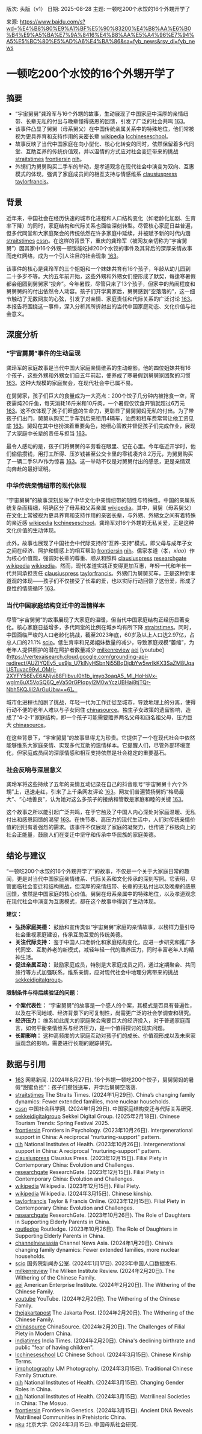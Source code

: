 版次: 头版（v1）
日期: 2025-08-28
主题: 一顿吃200个水饺的16个外甥开学了

来源: https://www.baidu.com/s?wd=%E4%B8%80%E9%A1%BF%E5%90%83200%E4%B8%AA%E6%B0%B4%E9%A5%BA%E7%9A%8416%E4%B8%AA%E5%A4%96%E7%94%A5%E5%BC%80%E5%AD%A6%E4%BA%86&sa=fyb_news&rsv_dl=fyb_news

# 一顿吃200个水饺的16个外甥开学了

## 摘要
*   “宇宙舅舅”龚玲军与16个外甥的故事，生动展现了中国家庭中深厚的亲情纽带、长辈无私的付出与晚辈懂得感恩的回馈，引发了广泛的社会共鸣 [163](https://vertexaisearch.cloud.google.com/grounding-api-redirect/AUZIYQEW-ugVrky4V809a1IExygTXrfviMmsNF_w8D3RX-QYI4xF3quSF9dwnppuCNx6lMkrN33DvS-52Tgw8UCp4x7J2mDmYRyH4eMC15tThRBzFPeOXQI1n8cEh7C49_wDue-vqYFyQbhuAkFfShpDFZ2tZoFvybZy8g96qHUJXvOJuqY=)。
*   该事件凸显了舅舅（母系舅父）在中国传统亲属关系中的特殊地位，他们常被视为更具养育和支持作用的亲密长辈 [wikipedia](https://vertexaisearch.cloud.google.com/grounding-api-redirect/AUZIYQFvJSRTm4xKhfgLZmo8kT5I-5MmBO07YBy8EzgGWVoGQrDGqOPTFZKtN31mGOIymaV5EbtYBoFFj2gpkPe4Y2m6OONK47sSvA63ZsaD-9vYwFgjqJ9WFBAU5Y3HNG--5QNEpMq1X-Bz) [lcchineseschool](https://vertexaisearch.cloud.google.com/grounding-api-redirect/AUZIYQGjQ9qx-83AzQibelR_5Dx0j3UujWG6Nsdw15uObHEIrPnfyR6rEjaalRdKszhbb1hAjl57Nog0LdX8u_LvNsHNLo38-bYm-sZRqDusN8Eh9ftkN-1sWC4pYlN5HB7uokjEkzYywfe-9DcgJ4ZVhsflAqTjFA==0)。
*   故事反映了当代中国家庭在向小型化、核心化转变的同时，依然保留着多代同堂、互助互养的传统价值观，并以温情的方式应对社会变迁带来的挑战 [straitstimes](https://vertexaisearch.cloud.google.com/grounding-api-redirect/AUZIYQGr97tatYcBa8R9AkbnSt2RzuuddXWWed5syt2_AklbVrsL32sIwc4tU3bl4Zt7jaiUmCOb7C8Ror0LfF1RmEepYigAHgTZCZVWIQiu0IjN4tW6WZZEWb8cVz6SELaQ31hoMrg9DxqIdlrrU1s_ox5PIwd8Lgv9nQG5H-fDdDmipTBDMz1khDzTVf_YAQ2qq1UNrK_yJbTYzDLtkqqHmJYZIsE=) [frontiersin](https://vertexaisearch.cloud.google.com/grounding-api-redirect/AUZIYQENfU2kg4zAhY9jfPOpfm23TrM2b-2Bwnkw1oAMp4zrfBmFC82g7R7b44cjpcRsP-EGfbSIPNDpVdjCMcC4CiytrakVo72gmBVHr-0VpA5rld5fT6kOQ8OMcmYRv7XDqqYaAHcg4OpFibaFFkhRs45bGJdplutq5ZRByyb1iu6b5Nar3lTnzOjIKbhBG0BdXjLRy5Dozw==) [nih](https://vertexaisearch.cloud.google.com/grounding-api-redirect/AUZIYQG0SM1HEkFVynJSUk4xLK9ksQrEogOgH2oCtpSUKD6I6XUI_TjTR8uNdmFole4ey8lwrL1ffraM4ZNkjVvwDtOim6lwyHbXpSots5F3o6vwZTeLVBukwz6GBKhmNxbb6rxEsGt0kZFK2-DLiRo=)。
*   外甥们为舅舅购买二手车的举动，是孝道观念在现代社会中演变为双向、互惠模式的体现，强调了家庭成员间的相互支持与情感维系 [clausiuspress](https://vertexaisearch.cloud.google.com/grounding-api-redirect/AUZIYQGIJqUoOuw8oDKk8pu7i7LnG96ZLZKVYffh2v6GiO-b7yuE7v7T9jQ-EglzoYqMPDHc62JhILHhZPpQweiJ25-uW4--THwn8ZHeaVkrGFOdoxIUYn8YmH60HED6hziVwfEPrBO6t111Vj586GlRsYxKrtBUxDEPg4UWcKhbKF_xgXTvTl_dKwBhqDekeF3O86k=) [taylorfrancis](https://vertexaisearch.cloud.google.com/grounding-api-redirect/AUZIYQGpkSrPYsXxMRhlljxFet75loiEHBuVt5hMwJAf1xXiIqzLjAk55itjABd-HYuaCifuMdl6m0sYv8Vhq1RhzyddssVdtLrJGxdGgTC0ktHcyXavSO4cUB4vXkrINtXz5oBlJ7CO9AeIuNt5a49yM60P5FnUXiOFsqyRPJ9OS4G3YcKWOfW05MNnbmQqWkWYdaySYaDTB-LPkB9Ij_zeW-kwNvum1XbrO9ORze6zvqSrSvRxShxeGrLzH6ZSNEq1CUsZpedJ2g==)。

## 背景
近年来，中国社会在经历快速的城市化进程和人口结构变化（如老龄化加剧、生育率下降）的同时，家庭结构和代际关系也面临深刻转型。尽管核心家庭日益普遍，但多代同堂和大家庭聚会的传统依然在许多家庭中延续，并被赋予新的时代内涵 [straitstimes](https://vertexaisearch.cloud.google.com/grounding-api-redirect/AUZIYQGr97tatYcBa8R9AkbnSt2RzuuddXWWed5syt2_AklbVrsL32sIwc4tU3bl4Zt7jaiUmCOb7C8Ror0LfF1RmEepYigAHgTZCZVWIQiu0IjN4tW6WZZEWb8cVz6SELaQ31hoMrg9DxqIdlrrU1s_ox5PIwd8Lgv9nQG5H-fDdDmipTBDMz1khDzTVf_YAQ2qq1UNrK_yJbTYzDLtkqqHmJYZIsE=) [cssn](https://vertexaisearch.cloud.google.com/grounding-api-redirect/AUZIYQEv5_us9js_U7klNyHSbnNi55BqDjdbYw5wrlkKX3SaZM8UqaUSTuvac99vI_OMrj-2XYFY56EvE6ANjvi88FlibvuI0h1b_jmyo3oagA5_Ml_HoHsVx-wglm6uX5VoSQ6Q_eVa50rGPIqpyl2M0wYczUBHai8tjTQr-Nbh5KQJiI2ArGuUbw==)。在这样的背景下，重庆的龚玲军（被网友亲切称为“宇宙舅舅”）因其家中16个外甥一顿饭能吃掉200个水饺的事件及其背后的深厚亲情故事而走红网络，成为一个引人注目的社会现象 [163](https://vertexaisearch.cloud.google.com/grounding-api-redirect/AUZIYQEW-ugVrky4V809a1IExygTXrfviMmsNF_w8D3RX-QYI4xF3quSF9dwnppuCNx6lMkrN33DvS-52Tgw8UCp4x7J2mDmYRyH4eMC15tThRBzFPeOXQI1n8cEh7C49_wDue-vqYFyQbhuAkFfShpDFZ2tZoFvybZy8g96qHUJXvOJuqY=)。

该事件的核心是龚玲军的三个姐姐和一个妹妹共育有16个孩子，年龄从幼儿园到二十多岁不等。大约五年前开始，这些外甥和外甥女们便形成了默契，每逢寒暑假都会组团到舅舅家“投奔”。今年暑假，尽管只来了13个孩子，但家中的热闹程度和舅舅舅妈的付出依然令人动容。孩子们开学离家后，舅舅感到“空落落的”，这一细节触动了无数网友的心弦，引发了对亲情、家庭责任和代际关系的广泛讨论 [163](https://vertexaisearch.cloud.google.com/grounding-api-redirect/AUZIYQEW-ugVrky4V809a1IExygTXrfviMmsNF_w8D3RX-QYI4xF3quSF9dwnppuCNx6lMkrN33DvS-52Tgw8UCp4x7J2mDmYRyH4eMC15tThRBzFPeOXQI1n8cEh7C49_wDue-vqYFyQbhuAkFfShpDFZ2tZoFvybZy8g96qHUJXvOJuqY=)。本报告将围绕这一事件，深入分析其所折射出的当代中国家庭动态、文化价值与社会意义。

## 深度分析

### “宇宙舅舅”事件的生动呈现
龚玲军的家庭故事是当代中国大家庭亲情维系的生动缩影。他的四位姐妹共有16个孩子，这些外甥和外甥女们自五年前起，便养成了寒暑假到舅舅家团聚的习惯 [163](https://vertexaisearch.cloud.google.com/grounding-api-redirect/AUZIYQEW-ugVrky4V809a1IExygTXrfviMmsNF_w8D3RX-QYI4xF3quSF9dwnppuCNx6lMkrN33DvS-52Tgw8UCp4x7J2mDmYRyH4eMC15tThRBzFPeOXQI1n8cEh7C49_wDue-vqYFyQbhuAkFfShpDFZ2tZoFvybZy8g96qHUJXvOJuqY=)。这种大规模的家庭聚会，在现代社会中已属不易。

在舅舅家，孩子们巨大的食量成为一大亮点：200个饺子几分钟内被抢食一空，宵夜需炖20斤鱼，每天消耗16斤米和10斤肉，一个暑假仅饮食开销就超过6万元 [163](https://vertexaisearch.cloud.google.com/grounding-api-redirect/AUZIYQEW-ugVrky4V809a1IExygTXrfviMmsNF_w8D3RX-QYI4xF3quSF9dwnppuCNx6lMkrN33DvS-52Tgw8UCp4x7J2mDmYRyH4eMC15tThRBzFPeOXQI1n8cEh7C49_wDue-vqYFyQbhuAkFfShpDFZ2tZoFvybZy8g96qHUJXvOJuqY=)。这不仅体现了孩子们旺盛的生命力，更彰显了舅舅舅妈无私的付出。为了带孩子们出门，舅舅从购买二手车到后来租用4辆车，油费和租车费常常让他工资见底 [163](https://vertexaisearch.cloud.google.com/grounding-api-redirect/AUZIYQEW-ugVrky4V809a1IExygTXrfviMmsNF_w8D3RX-QYI4xF3quSF9dwnppuCNx6lMkrN33DvS-52Tgw8UCp4x7J2mDmYRyH4eMC15tThRBzFPeOXQI1n8cEh7C49_wDue-vqYFyQbhuAkFfShpDFZ2tZoFvybZy8g96qHUJXvOJuqY=)。舅妈在其中也扮演着重要角色，她细心管教并督促孩子们完成作业，展现了大家庭中长辈的责任与担当 [163](https://vertexaisearch.cloud.google.com/grounding-api-redirect/AUZIYQEW-ugVrky4V809a1IExygTXrfviMmsNF_w8D3RX-QYI4xF3quSF9dwnppuCNx6lMkrN33DvS-52Tgw8UCp4x7J2mDmYRyH4eMC15tThRBzFPeOXQI1n8cEh7C49_wDue-vqYFyQbhuAkFfShpDFZ2tZoFvybZy8g96qHUJXvOJuqY=)。

最令人感动的是，孩子们将舅舅的辛劳看在眼里、记在心里。今年临近开学时，他们偷偷攒钱，用打工所得、压岁钱甚至公交卡里的零钱凑齐8.2万元，为舅舅购买了一辆二手SUV作为惊喜 [163](https://vertexaisearch.cloud.google.com/grounding-api-redirect/AUZIYQEW-ugVrky4V809a1IExygTXrfviMmsNF_w8D3RX-QYI4xF3quSF9dwnppuCNx6lMkrN33DvS-52Tgw8UCp4x7J2mDmYRyH4eMC15tThRBzFPeOXQI1n8cEh7C49_wDue-vqYFyQbhuAkFfShpDFZ2tZoFvybZy8g96qHUJXvOJuqY=)。这一举动不仅是对舅舅付出的感恩，更是亲情双向奔赴的最好证明。

### 中华传统亲情纽带的现代体现
“宇宙舅舅”的故事深刻反映了中华文化中亲情纽带的韧性与特殊性。中国的亲属系统复杂而精细，明确区分了母系和父系亲属 [wikipedia](https://vertexaisearch.cloud.google.com/grounding-api-redirect/AUZIYQFvJSRTm4xKhfgLZmo8kT5I-5MmBO07YBy8EzgGWVoGQrDGqOPTFZKtN31mGOIymaV5EbtYBoFFj2gpkPe4Y2m6OONK47sSvA63ZsaD-9vYwFgjqJ9WFBAU5Y3HNG--5QNEpMq1X-Bz)。其中，舅舅（母系舅父）在文化上常被视为更具养育和支持作用的亲密长辈，与外甥、外甥女之间有着特殊的亲近感 [wikipedia](https://vertexaisearch.cloud.google.com/grounding-api-redirect/AUZIYQFvJSRTm4xKhfgLZmo8kT5I-5MmBO07YBy8EzgGWVoGQrDGqOPTFZKtN31mGOIymaV5EbtYBoFFj2gpkPe4Y2m6OONK47sSvA63ZsaD-9vYwFgjqJ9WFBAU5Y3HNG--5QNEpMq1X-Bz) [lcchineseschool](https://vertexaisearch.cloud.google.com/grounding-api-redirect/AUZIYQGjQ9qx-83AzQibelR_5Dx0j3UujWG6Nsdw15uObHEIrPnfyR6rEjaalRdKszhbb1hAjl57Nog0LdX8u_LvNsHNLo38-bYm-sZRqDusN8Eh9ftkN-1sWC4pYlN5HB7uokjEkzYywfe-9DcgJ4ZVhsflAqTjFA==0)。龚玲军对16个外甥的无私关爱，正是这种文化价值的生动体现。

此外，故事也展现了中国社会中代际支持的“互养-支持”模式，即父母与成年子女之间在经济、照护和情感上的相互帮助 [frontiersin](https://vertexaisearch.cloud.google.com/grounding-api-redirect/AUZIYQENfU2kg4zAhY9jfPOpfm23TrM2b-2Bwnkw1oAMp4zrfBmFC82g7R7b44cjpcRsP-EGfbSIPNDpVdjCMcC4CiytrakVo72gmBVHr-0VpA5rld5fT6kOQ8OMcmYRv7XDqqYaAHcg4OpFibaFFkhRs45bGJdplutq5ZRByyb1iu6b5Nar3lTnzOjIKbhBG0BdXjLRy5Dozw==) [nih](https://vertexaisearch.cloud.google.com/grounding-api-redirect/AUZIYQG0SM1HEkFVynJSUk4xLK9ksQrEogOgH2oCtpSUKD6I6XUI_TjTR8uNdmFole4ey8lwrL1ffraM4ZNkjVvwDtOim6lwyHbXpSots5F3o6vwZTeLVBukwz6GBKhmNxbb6rxEsGt0kZFK2-DLiRo=)。儒家孝道（孝，*xiao*）作为核心价值观，强调对长辈的尊重、顺从和照料 [clausiuspress](https://vertexaisearch.cloud.google.com/grounding-api-redirect/AUZIYQGIJqUoOuw8oDKk8pu7i7LnG96ZLZKVYffh2v6GiO-b7yuE7v7T9jQ-EglzoYqMPDHc62JhILHhZPpQweiJ25-uW4--THwn8ZHeaVkrGFOdoxIUYn8YmH60HED6hziVwfEPrBO6t111Vj586GlRsYxKrtBUxDEPg4UWcKhbKF_xgXTvTl_dKwBhqDekeF3O86k=) [researchgate](https://vertexaisearch.cloud.google.com/grounding-api-redirect/AUZIYQGZN_0ANDgmwZVyljPSBKaFoWLOoZxeecNWqazjdtM_hk-eLsgm3Nqu1P2pSwzOomRJHH8BzH2pbpZUEC2a7zg7nPLWbq4we60hPNQa2_uP5dPTBAyZbCL6eoSO42_0XN0BTcIB00hifmSGfD1zE2mDB12RvmVMAnaIHB5Azsiwos8hJ0JjPhn_hUnIlgeY4KoTmMG60Aer5tSTbOXcV2m4mF2JnCVjn5LU6bjtRSwYpmkJiqwdNxc1LYCr7PFdGLadLe5F6SnDg5d2dUP-mj8gTm3gQMqukEB4-jkEXD7gbPA_thI451s=) [wikipedia](https://vertexaisearch.cloud.google.com/grounding-api-redirect/AUZIYQGUR5S_01at960yMEx_rJHsJTBr2fuCDaW-SL0dQCdu6K8EaxZqUAsu4pQIhnqu-6kAzWKcxBaMVS7X44aMt8aJWmP4vyoFiZjBKTQ0WUwnpcoFkHjUfJXNoz5L6bMOwbMS-7mR) [wikipedia](https://vertexaisearch.cloud.google.com/grounding-api-redirect/AUZIYQFvJSRTm4xKhfgLZmo8kT5I-5MmBO07YBy8EzgGWVoGQrDGqOPTFZKtN31mGOIymaV5EbtYBoFFj2gpkPe4Y2m6OONK47sSvA63ZsaD-9vYwFgjqJ9WFBAU5Y3HNG--5QNEpMq1X-Bz)。然而，现代孝道实践正变得更加互惠，年轻一代和年长一代共同承担责任 [clausiuspress](https://vertexaisearch.cloud.google.com/grounding-api-redirect/AUZIYQGIJqUoOuw8oDKk8pu7i7LnG96ZLZKVYffh2v6GiO-b7yuE7v7T9jQ-EglzoYqMPDHc62JhILHhZPpQweiJ25-uW4--THwn8ZHeaVkrGFOdoxIUYn8YmH60HED6hziVwfEPrBO6t111Vj586GlRsYxKrtBUxDEPg4UWcKhbKF_xgXTvTl_dKwBhqDekeF3O86k=) [taylorfrancis](https://vertexaisearch.cloud.google.com/grounding-api-redirect/AUZIYQGpkSrPYsXxMRhlljxFet75loiEHBuVt5hMwJAf1xXiIqzLjAk55itjABd-HYuaCifuMdl6m0sYv8Vhq1RhzyddssVdtLrJGxdGgTC0ktHcyXavSO4cUB4vXkrINtXz5oBlJ7CO9AeIuNt5a49yM60P5FnUXiOFsqyRPJ9OS4G3YcKWOfW05MNnbmQqWkWYdaySYaDTB-LPkB9Ij_zeW-kwNvum1XbrO9ORze6zvqSrSvRxShxeGrLzH6ZSNEq1CUsZpedJ2g==)。外甥们为舅舅买车，正是这种新孝道观的体现——孩子们不仅接受了长辈的爱，也以实际行动回馈了这份爱，形成了良性的情感循环 [163](https://vertexaisearch.cloud.google.com/grounding-api-redirect/AUZIYQEW-ugVrky4V809a1IExygTXrfviMmsNF_w8D3RX-QYI4xF3quSF9dwnppuCNx6lMkrN33DvS-52Tgw8UCp4x7J2mDmYRyH4eMC15tThRBzFPeOXQI1n8cEh7C49_wDue-vqYFyQbhuAkFfShpDFZ2tZoFvybZy8g96qHUJXvOJuqY=)。

### 当代中国家庭结构变迁中的温情样本
尽管“宇宙舅舅”的故事展现了大家庭的温暖，但当代中国家庭结构正经历显著变化。核心家庭日益增多，多代同堂的比例在城乡均有所下降 [straitstimes](https://vertexaisearch.cloud.google.com/grounding-api-redirect/AUZIYQGr97tatYcBa8R9AkbnSt2RzuuddXWWed5syt2_AklbVrsL32sIwc4tU3bl4Zt7jaiUmCOb7C8Ror0LfF1RmEepYigAHgTZCZVWIQiu0IjN4tW6WZZEWb8cVz6SELaQ31hoMrg9DxqIdlrrU1s_ox5PIwd8Lgv9nQG5H-fDdDmipTBDMz1khDzTVf_YAQ2qq1UNrK_yJbTYzDLtkqqHmJYZIsE=)。同时，中国面临严峻的人口老龄化挑战，截至2023年底，60岁及以上人口达2.97亿，占总人口的21.1% [scio](https://vertexaisearch.cloud.google.com/grounding-api-redirect/AUZIYQEv5_us9js_U7klNyHSbnNi55BqDjdbYw5wrlkKX3SaZM8UqaUSTuvac99vI_OMrj-2XYFY56EvE6ANjvi88FlibvuI0h1b_jmyo3oagA5_Ml_HoHsVx-wglm6uX5VoSQ6Q_eVa50rGPIqpyl2M0wYczUBHai8tjTQr-Nbh5KQJiI2ArGuUbw==3)。低生育率和兄弟姐妹数量的减少，导致家庭规模“萎缩”，为老年人提供照护的潜在照护者数量减少 [milkenreview](https://vertexaisearch.cloud.google.com/grounding-api-redirect/AUZIYQEv5_us9js_U7klNyHSbnNi55BqDjdbYw5wrlkKX3SaZM8UqaUSTuvac99vI_OMrj-2XYFY56EvE6ANjvi88FlibvuI0h1b_jmyo3oagA5_Ml_HoHsVx-wglm6uX5VoSQ6Q_eVa50rGPIqpyl2M0wYczUBHai8tjTQr-Nbh5KQJiI2ArGuUbw==4) [aei](https://vertexaisearch.cloud.google.com/grounding-api-redirect/AUZIYQEv5_us9js_U7klNyHSbnNi55BqDjdbYw5wrlkKX3SaZM8UqaUSTuvac99vI_OMrj-2XYFY56EvE6ANjvi88FlibvuI0h1b_jmyo3oagA5_Ml_HoHsVx-wglm6uX5VoSQ6Q_eVa50rGPIqpyl2M0wYczUBHai8tjTQr-Nbh5KQJiI2ArGuUbw==5) [youtube](https://vertexaisearch.cloud.google.com/grounding-api-redirect/AUZIYQEv5_us9js_U7klNyHSbnNi55BqDjdbYw5wrlkKX3SaZM8UqaUSTuvac99vI_OMrj-2XYFY56EvE6ANjvi88FlibvuI0h1b_jmyo3oagA5_Ml_HoHsVx-wglm6uX5VoSQ6Q_eVa50rGPIqpyl2M0wYczUBHai8tjTQr-Nbh5KQJiI2ArGuUbw==6]。

城市化进程也加剧了挑战，年轻一代为工作迁徙至城市，导致地理上的分离，使得行动不便的老年人难以与子女同住 [chinasource](https://vertexaisearch.cloud.google.com/grounding-api-redirect/AUZIYQEv5_us9js_U7klNyHSbnNi55BqDjdbYw5wrlkKX3SaZM8UqaUSTuvac99vI_OMrj-2XYFY56EvE6ANjvi88FlibvuI0h1b_jmyo3oagA5_Ml_HoHsVx-wglm6uX5VoSQ6Q_eVa50rGPIqpyl2M0wYczUBHai8tjTQr-Nbh5KQJiI2ArGuUbw==8)。独生子女政策的遗留影响，造成了“4-2-1”家庭结构，即一个孩子可能需要赡养两名父母和四名祖父母，压力巨大 [chinasource](https://vertexaisearch.cloud.google.com/grounding-api-redirect/AUZIYQEv5_us9js_U7klNyHSbnNi55BqDjdbYw5wrlkKX3SaZM8UqaUSTuvac99vI_OMrj-2XYFY56EvE6ANjvi88FlibvuI0h1b_jmyo3oagA5_Ml_HoHsVx-wglm6uX5VoSQ6Q_eVa50rGPIqpyl2M0wYczUBHai8tjTQr-Nbh5KQJiI2ArGuUbw==8)。

在这些背景下，“宇宙舅舅”的故事显得尤为珍贵。它提供了一个在现代社会中依然能够维系大家庭亲情、实现多代互助的温情样本。它提醒人们，尽管外部环境变化，但家庭成员间的深厚情感和相互支持依然是社会稳定的重要基石。

### 社会反响与深层意义
龚玲军将这些持续了五年的亲情互动记录在自己的抖音账号“宇宙舅舅十六个外甥”上，迅速走红，引来了上千条网友评论 [163](https://vertexaisearch.cloud.google.com/grounding-api-redirect/AUZIYQEW-ugVrky4V809a1IExygTXrfviMmsNF_w8D3RX-QYI4xF3quSF9dwnppuCNx6lMkrN33DvS-52Tgw8UCp4x7J2mDmYRyH4eMC15tThRBzFPeOXQI1n8cEh7C49_wDue-vqYFyQbhuAkFfShpDFZ2tZoFvybZy8g96qHUJXvOJuqY=)。网友们普遍赞扬舅妈“格局最大”、“心地善良”，认为她对这么多孩子的接纳和管教是家庭和睦的关键 [163](https://vertexaisearch.cloud.google.com/grounding-api-redirect/AUZIYQEW-ugVrky4V809a1IExygTXrfviMmsNF_w8D3RX-QYI4xF3quSF9dwnppuCNx6lMkrN33DvS-52Tgw8UCp4x7J2mDmYRyH4eMC15tThRBzFPeOXQI1n8cEh7C49_wDue-vqYFyQbhuAkFfShpDFZ2tZoFvybZy8g96qHUJXvOJuqY=)。

这个故事之所以能引起广泛共鸣，在于它触及了中国人内心深处对家庭温暖、无私付出和感恩回馈的渴望 [163](https://vertexaisearch.cloud.google.com/grounding-api-redirect/AUZIYQEW-ugVrky4V809a1IExygTXrfviMmsNF_w8D3RX-QYI4xF3quSF9dwnppuCNx6lMkrN33DvS-52Tgw8UCp4x7J2mDmYRyH4eMC15tThRBzFPeOXQI1n8cEh7C49_wDue-vqYFyQbhuAkFfShpDFZ2tZoFvybZy8g96qHUJXvOJuqY=)。在快节奏、高压力的现代生活中，人们对传统亲情价值的回归有着强烈的需求。该事件不仅展现了家庭的凝聚力，也传递了积极向上的社会正能量，鼓励人们在变迁中坚守和传承中华民族的家庭美德。

## 结论与建议
“一顿吃200个水饺的16个外甥开学了”的故事，不仅是一个关于大家庭日常的趣闻，更是对当代中国家庭亲情维系、代际关系和文化传承的深刻写照。它表明，尽管面临社会变迁和结构挑战，但深厚的亲情纽带、长辈的无私付出以及晚辈的感恩回馈，依然是中国家庭的核心价值。舅舅在母系亲属中的特殊地位，以及孝道观念在现代社会中演变为互惠模式，都在这个故事中得到了生动体现。

**建议：**
*   **弘扬家庭美德：** 鼓励和宣传类似“宇宙舅舅”家庭的亲情故事，以榜样力量引导社会重视家庭建设，传承互助互爱的传统美德。
*   **关注代际支持：** 鉴于中国人口老龄化和家庭结构变化，应进一步研究和推广多代同堂、互助养老的新模式，减轻年轻一代的赡养压力，同时丰富老年人的精神生活。
*   **促进亲属互动：** 鼓励家庭成员，特别是大家庭成员之间，通过定期聚会、共同旅行等方式加强联系，维系亲情，应对现代社会中地理分离带来的挑战 [sekkeidigitalgroup](https://vertexaisearch.cloud.google.com/grounding-api-redirect/AUZIYQGjQ9qx-83AzQibelR_5Dx0j3UujWG6Nsdw15uObHEIrPnfyR6rEjaalRdKszhbb1hAjl57Nog0LdX8u_LvNsHNLo38-bYm-sZRqDusN8Eh9ftkN-1sWC4pYlN5HB7uokjEkzYywfe-9DcgJ4ZVhsflAqTjFA==)。

**限制条件与待后续验证的问题：**
*   **个案代表性：** “宇宙舅舅”的故事是一个感人的个案，其模式是否具有普遍性，以及在不同地域、经济背景下的可复制性，尚需更广泛的社会学调查和研究。
*   **经济压力：** 维系如此庞大的家庭聚会需要巨大的经济投入，对于普通家庭而言，如何平衡亲情维系与经济压力，是一个值得探讨的现实问题。
*   **长期影响：** 这种高频度的大家庭互动对孩子们的成长、价值观形成以及未来家庭观念的影响，需要进行长期的跟踪研究。

## 数据与引用
*   [163](https://vertexaisearch.cloud.google.com/grounding-api-redirect/AUZIYQEW-ugVrky4V809a1IExygTXrfviMmsNF_w8D3RX-QYI4xF3quSF9dwnppuCNx6lMkrN33DvS-52Tgw8UCp4x7J2mDmYRyH4eMC15tThRBzFPeOXQI1n8cEh7C49_wDue-vqYFyQbhuAkFfShpDFZ2tZoFvybZy8g96qHUJXvOJuqY=) 网易新闻. (2024年8月27日). 16个外甥一顿吃200个饺子，舅舅舅妈的暑假“甜蜜负担”：孩子们攒钱送车，开学后舅舅空落落.
*   [straitstimes](https://vertexaisearch.cloud.google.com/grounding-api-redirect/AUZIYQGr97tatYcBa8R9AkbnSt2RzuuddXWWed5syt2_AklbVrsL32sIwc4tU3bl4Zt7jaiUmCOb7C8Ror0LfF1RmEepYigAHgTZCZVWIQiu0IjN4tW6WZZEWb8cVz6SELaQ31hoMrg9DxqIdlrrU1s_ox5PIwd8Lgv9nQG5H-fDdDmipTBDMz1khDzTVf_YAQ2qq1UNrK_yJbTYzDLtkqqHmJYZIsE=) The Straits Times. (2024年1月29日). China’s changing family dynamics: Fewer extended families, more nuclear households.
*   [cssn](https://vertexaisearch.cloud.google.com/grounding-api-redirect/AUZIYQEv5_us9js_U7klNyHSbnNi55BqDjdbYw5wrlkKX3SaZM8UqaUSTuvac99vI_OMrj-2XYFY56EvE6ANjvi88FlibvuI0h1b_jmyo3oagA5_Ml_HoHsVx-wglm6uX5VoSQ6Q_eVa50rGPIqpyl2M0wYczUBHai8tjTQr-Nbh5KQJiI2ArGuUbw==) 中国社会科学网. (2024年1月29日). 中国家庭结构变迁与代际关系研究.
*   [sekkeidigitalgroup](https://vertexaisearch.cloud.google.com/grounding-api-redirect/AUZIYQGjQ9qx-83AzQibelR_5Dx0j3UujWG6Nsdw15uObHEIrPnfyR6rEjaalRdKszhbb1hAjl57Nog0LdX8u_LvNsHNLo38-bYm-sZRqDusN8Eh9ftkN-1sWC4pYlN5HB7uokjEkzYywfe-9DcgJ4ZVhsflAqTjFA==) Sekkei Digital Group. (2025年2月18日). Chinese Tourism Trends: Spring Festival 2025.
*   [frontiersin](https://vertexaisearch.cloud.google.com/grounding-api-redirect/AUZIYQENfU2kg4zAhY9jfPOpfm23TrM2b-2Bwnkw1oAMp4zrfBmFC82g7R7b44cjpcRsP-EGfbSIPNDpVdjCMcC4CiytrakVo72gmBVHr-0VpA5rld5fT6kOQ8OMcmYRv7XDqqYaAHcg4OpFibaFFkhRs45bGJdplutq5ZRByyb1iu6b5Nar3lTnzOjIKbhBG0BdXjLRy5Dozw==) Frontiers in Psychology. (2023年10月26日). Intergenerational support in China: A reciprocal "nurturing-support" pattern.
*   [nih](https://vertexaisearch.cloud.google.com/grounding-api-redirect/AUZIYQG0SM1HEkFVynJSUk4xLK9ksQrEogOgH2oCtpSUKD6I6XUI_TjTR8uNdmFole4ey8lwrL1ffraM4ZNkjVvwDtOim6lwyHbXpSots5F3o6vwZTeLVBukwz6GBKhmNxbb6rxEsGt0kZFK2-DLiRo=) National Institutes of Health. (2023年10月26日). Intergenerational support in China: A reciprocal "nurturing-support" pattern.
*   [clausiuspress](https://vertexaisearch.cloud.google.com/grounding-api-redirect/AUZIYQGIJqUoOuw8oDKk8pu7i7LnG96ZLZKVYffh2v6GiO-b7yuE7v7T9jQ-EglzoYqMPDHc62JhILHhZPpQweiJ25-uW4--THwn8ZHeaVkrGFOdoxIUYn8YmH60HED6hziVwfEPrBO6t111Vj586GlRsYxKrtBUxDEPg4UWcKhbKF_xgXTvTl_dKwBhqDekeF3O86k=) Clausius Press. (2023年12月15日). Filial Piety in Contemporary China: Evolution and Challenges.
*   [researchgate](https://vertexaisearch.cloud.google.com/grounding-api-redirect/AUZIYQGZN_0ANDgmwZVyljPSBKaFoWLOoZxeecNWqazjdtM_hk-eLsgm3Nqu1P2pSwzOomRJHH8BzH2pbpZUEC2a7zg7nPLWbq4we60hPNQa2_uP5dPTBAyZbCL6eoSO42_0XN0BTcIB00hifmSGfD1zE2mDB12RvmVMAnaIHB5Azsiwos8hJ0JjPhn_hUnIlgeY4KoTmMG60Aer5tSTbOXcV2m4mF2JnCVjn5LU6bjtRSwYpmkJiqwdNxc1LYCr7PFdGLadLe5F6SnDg5d2dUP-mj8gTm3gQMqukEB4-jkEXD7gbPA_thI451s=) ResearchGate. (2023年12月15日). Filial Piety in Contemporary China: Evolution and Challenges.
*   [wikipedia](https://vertexaisearch.cloud.google.com/grounding-api-redirect/AUZIYQGUR5S_01at960yMEx_rJHsJTBr2fuCDaW-SL0dQCdu6K8EaxZqUAsu4pQIhnqu-6kAzWKcxBaMVS7X44aMt8aJWmP4vyoFiZjBKTQ0WUwnpcoFkHjUfJXNoz5L6bMOwbMS-7mR) Wikipedia. (2023年12月15日). Filial Piety.
*   [wikipedia](https://vertexaisearch.cloud.google.com/grounding-api-redirect/AUZIYQFvJSRTm4xKhfgLZmo8kT5I-5MmBO07YBy8EzgGWVoGQrDGqOPTFZKtN31mGOIymaV5EbtYBoFFj2gpkPe4Y2m6OONK47sSvA63ZsaD-9vYwFgjqJ9WFBAU5Y3HNG--5QNEpMq1X-Bz) Wikipedia. (2024年3月15日). Chinese kinship.
*   [taylorfrancis](https://vertexaisearch.cloud.google.com/grounding-api-redirect/AUZIYQGpkSrPYsXxMRhlljxFet75loiEHBuVt5hMwJAf1xXiIqzLjAk55itjABd-HYuaCifuMdl6m0sYv8Vhq1RhzyddssVdtLrJGxdGgTC0ktHcyXavSO4cUB4vXkrINtXz5oBlJ7CO9AeIuNt5a49yM60P5FnUXiOFsqyRPJ9OS4G3YcKWOfW05MNnbmQqWkWYdaySYaDTB-LPkB9Ij_zeW-kwNvum1XbrO9ORze6zvqSrSvRxShxeGrLzH6ZSNEq1CUsZpedJ2g==) Taylor & Francis Online. (2023年12月15日). Filial Piety in Contemporary China: Evolution and Challenges.
*   [researchgate](https://vertexaisearch.cloud.google.com/grounding-api-redirect/AUZIYQEv5_us9js_U7klNyHSbnNi55BqDjdbYw5wrlkKX3SaZM8UqaUSTuvac99vI_OMrj-2XYFY56EvE6ANjvi88FlibvuI0h1b_jmyo3oagA5_Ml_HoHsVx-wglm6uX5VoSQ6Q_eVa50rGPIqpyl2M0wYczUBHai8tjTQr-Nbh5KQJiI2ArGuUbw==0) ResearchGate. (2023年10月26日). The Role of Daughters in Supporting Elderly Parents in China.
*   [routledge](https://vertexaisearch.cloud.google.com/grounding-api-redirect/AUZIYQEv5_us9js_U7klNyHSbnNi55BqDjdbYw5wrlkKX3SaZM8UqaUSTuvac99vI_OMrj-2XYFY56EvE6ANjvi88FlibvuI0h1b_jmyo3oagA5_Ml_HoHsVx-wglm6uX5VoSQ6Q_eVa50rGPIqpyl2M0wYczUBHai8tjTQr-Nbh5KQJiI2ArGuUbw==1) Routledge. (2023年10月26日). The Role of Daughters in Supporting Elderly Parents in China.
*   [channelnewsasia](https://vertexaisearch.cloud.google.com/grounding-api-redirect/AUZIYQEv5_us9js_U7klNyHSbnNi55BqDjdbYw5wrlkKX3SaZM8UqaUSTuvac99vI_OMrj-2XYFY56EvE6ANjvi88FlibvuI0h1b_jmyo3oagA5_Ml_HoHsVx-wglm6uX5VoSQ6Q_eVa50rGPIqpyl2M0wYczUBHai8tjTQr-Nbh5KQJiI2ArGuUbw==2) Channel News Asia. (2024年1月29日). China’s changing family dynamics: Fewer extended families, more nuclear households.
*   [scio](https://vertexaisearch.cloud.google.com/grounding-api-redirect/AUZIYQEv5_us9js_U7klNyHSbnNi55BqDjdbYw5wrlkKX3SaZM8UqaUSTuvac99vI_OMrj-2XYFY56EvE6ANjvi88FlibvuI0h1b_jmyo3oagA5_Ml_HoHsVx-wglm6uX5VoSQ6Q_eVa50rGPIqpyl2M0wYczUBHai8tjTQr-Nbh5KQJiI2ArGuUbw==3) 国务院新闻办公室. (2024年1月17日). 2023年中国人口数据发布.
*   [milkenreview](https://vertexaisearch.cloud.google.com/grounding-api-redirect/AUZIYQEv5_us9js_U7klNyHSbnNi55BqDjdbYw5wrlkKX3SaZM8UqaUSTuvac99vI_OMrj-2XYFY56EvE6ANjvi88FlibvuI0h1b_jmyo3oagA5_Ml_HoHsVx-wglm6uX5VoSQ6Q_eVa50rGPIqpyl2M0wYczUBHai8tjTQr-Nbh5KQJiI2ArGuUbw==4) The Milken Institute Review. (2024年2月20日). The Withering of the Chinese Family.
*   [aei](https://vertexaisearch.cloud.google.com/grounding-api-redirect/AUZIYQEv5_us9js_U7klNyHSbnNi55BqDjdbYw5wrlkKX3SaZM8UqaUSTuvac99vI_OMrj-2XYFY56EvE6ANjvi88FlibvuI0h1b_jmyo3oagA5_Ml_HoHsVx-wglm6uX5VoSQ6Q_eVa50rGPIqpyl2M0wYczUBHai8tjTQr-Nbh5KQJiI2ArGuUbw==5) American Enterprise Institute. (2024年2月20日). The Withering of the Chinese Family.
*   [youtube](https://vertexaisearch.cloud.google.com/grounding-api-redirect/AUZIYQEv5_us9js_U7klNyHSbnNi55BqDjdbYw5wrlkKX3SaZM8UqaUSTuvac99vI_OMrj-2XYFY56EvE6ANjvi88FlibvuI0h1b_jmyo3oagA5_Ml_HoHsVx-wglm6uX5VoSQ6Q_eVa50rGPIqpyl2M0wYczUBHai8tjTQr-Nbh5KQJiI2ArGuUbw==6) YouTube. (2024年2月20日). The Withering of the Chinese Family.
*   [thejakartapost](https://vertexaisearch.cloud.google.com/grounding-api-redirect/AUZIYQEv5_us9js_U7klNyHSbnNi55BqDjdbYw5wrlkKX3SaZM8UqaUSTuvac99vI_OMrj-2XYFY56EvE6ANjvi88FlibvuI0h1b_jmyo3oagA5_Ml_HoHsVx-wglm6uX5VoSQ6Q_eVa50rGPIqpyl2M0wYczUBHai8tjTQr-Nbh5KQJiI2ArGuUbw==7) The Jakarta Post. (2024年2月20日). The Withering of the Chinese Family.
*   [chinasource](https://vertexaisearch.cloud.google.com/grounding-api-redirect/AUZIYQEv5_us9js_U7klNyHSbnNi55BqDjdbYw5wrlkKX3SaZM8UqaUSTuvac99vI_OMrj-2XYFY56EvE6ANjvi88FlibvuI0h1b_jmyo3oagA5_Ml_HoHsVx-wglm6uX5VoSQ6Q_eVa50rGPIqpyl2M0wYczUBHai8tjTQr-Nbh5KQJiI2ArGuUbw==8) ChinaSource. (2024年2月20日). The Challenges of Filial Piety in Modern China.
*   [indiatimes](https://vertexaisearch.cloud.google.com/grounding-api-redirect/AUZIYQEv5_us9js_U7klNyHSbnNi55BqDjdbYw5wrlkKX3SaZM8UqaUSTuvac99vI_OMrj-2XYFY56EvE6ANjvi88FlibvuI0h1b_jmyo3oagA5_Ml_HoHsVx-wglm6uX5VoSQ6Q_eVa50rGPIqpyl2M0wYczUBHai8tjTQr-Nbh5KQJiI2ArGuUbw==9) India Times. (2024年2月20日). China's declining birthrate and public "fear of having children".
*   [lcchineseschool](https://vertexaisearch.cloud.google.com/grounding-api-redirect/AUZIYQGjQ9qx-83AzQibelR_5Dx0j3UujWG6Nsdw15uObHEIrPnfyR6rEjaalRdKszhbb1hAjl57Nog0LdX8u_LvNsHNLo38-bYm-sZRqDusN8Eh9ftkN-1sWC4pYlN5HB7uokjEkzYywfe-9DcgJ4ZVhsflAqTjFA==0) LC Chinese School. (2024年3月15日). Chinese Kinship Terms.
*   [ijmphotography](https://vertexaisearch.cloud.google.com/grounding-api-redirect/AUZIYQGjQ9qx-83AzQibelR_5Dx0j3UujWG6Nsdw15uObHEIrPnfyR6rEjaalRdKszhbb1hAjl57Nog0LdX8u_LvNsHNLo38-bYm-sZRqDusN8Eh9ftkN-1sWC4pYlN5HB7uokjEkzYywfe-9DcgJ4ZVhsflAqTjFA==1) IJM Photography. (2024年3月15日). Traditional Chinese Family Structure.
*   [nih](https://vertexaisearch.cloud.google.com/grounding-api-redirect/AUZIYQGjQ9qx-83AzQibelR_5Dx0j3UujWG6Nsdw15uObHEIrPnfyR6rEjaalRdKszhbb1hAjl57Nog0LdX8u_LvNsHNLo38-bYm-sZRqDusN8Eh9ftkN-1sWC4pYlN5HB7uokjEkzYywfe-9DcgJ4ZVhsflAqTjFA==2) National Institutes of Health. (2024年3月15日). Changing Gender Roles in China.
*   [nih](https://vertexaisearch.cloud.google.com/grounding-api-redirect/AUZIYQGjQ9qx-83AzQibelR_5Dx0j3UujWG6Nsdw15uObHEIrPnfyR6rEjaalRdKszhbb1hAjl57Nog0LdX8u_LvNsHNLo38-bYm-sZRqDusN8Eh9ftkN-1sWC4pYlN5HB7uokjEkzYywfe-9DcgJ4ZVhsflAqTjFA==3) National Institutes of Health. (2024年3月15日). Matrilineal Societies in China: The Mosuo.
*   [frontiersin](https://vertexaisearch.cloud.google.com/grounding-api-redirect/AUZIYQGjQ9qx-83AzQibelR_5Dx0j3UujWG6Nsdw15uObHEIrPnfyR6rEjaalRdKszhbb1hAjl57Nog0LdX8u_LvNsHNLo38-bYm-sZRqDusN8Eh9ftkN-1sWC4pYlN5HB7uokjEkzYywfe-9DcgJ4ZVhsflAqTjFA==4) Frontiers in Genetics. (2024年3月15日). Ancient DNA Reveals Matrilineal Communities in Prehistoric China.
*   [pku](https://vertexaisearch.cloud.google.com/grounding-api-redirect/AUZIYQGjQ9qx-83AzQibelR_5Dx0j3UujWG6Nsdw15uObHEIrPnfyR6rEjaalRdKszhbb1hAjl57Nog0LdX8u_LvNsHNLo38-bYm-sZRqDusN8Eh9ftkN-1sWC4pYlN5HB7uokjEkzYywfe-9DcgJ4ZVhsflAqTjFA==5) 北京大学. (2024年3月15日). 中国母系社会研究.